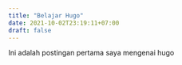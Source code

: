 ```yaml
---
title: "Belajar Hugo"
date: 2021-10-02T23:19:11+07:00
draft: false
---
```


Ini adalah postingan pertama saya mengenai hugo
